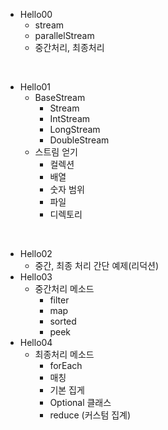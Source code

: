 - Hello00
    - stream
    - parallelStream
    - 중간처리, 최종처리

<br>

- Hello01
    - BaseStream
        - Stream
        - IntStream
        - LongStream
        - DoubleStream
    - 스트림 얻기
        - 컬렉션
        - 배열
        - 숫자 범위
        - 파일
        - 디렉토리

<br>

- Hello02
    - 중간, 최종 처리 간단 예제(리덕션)
- Hello03
    - 중간처리 메소드
        - filter
        - map
        - sorted
        - peek
- Hello04
    - 최종처리 메소드
        - forEach
        - 매칭
        - 기본 집게
        - Optional 클래스
        - reduce (커스텀 집계)